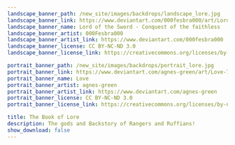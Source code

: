 ```yaml
---
landscape_banner_path: /new_site/images/backdrops/landscape_lore.jpg
landscape_banner_link: https://www.deviantart.com/000fesbra000/art/Lord-of-the-Sword-Conquest-of-the-faithless-697268211
landscape_banner_name: Lord of the Sword - Conquest of the faithless
landscape_banner_artist: 000Fesbra000
landscape_banner_artist_link: https://www.deviantart.com/000fesbra000
landscape_banner_license: CC BY-NC-ND 3.0
landscape_banner_license_link: https://creativecommons.org/licenses/by-nc-nd/3.0/

portrait_banner_path: /new_site/images/backdrops/portrait_lore.jpg
portrait_banner_link: https://www.deviantart.com/agnes-green/art/Love-731732518
portrait_banner_name: Love
portrait_banner_artist: agnes-green
portrait_banner_artist_link: https://www.deviantart.com/agnes-green
portrait_banner_license: CC BY-NC-ND 3.0
portrait_banner_license_link: https://creativecommons.org/licenses/by-nc-nd/3.0/

title: The Book of Lore
description: The gods and Backstory of Rangers and Ruffians!
show_download: false
---
```

